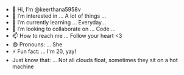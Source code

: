 - 👋 Hi, I’m @keerthana5958v      
- 👀 I’m interested in ... A lot of things ...       
- 🌱 I’m currently learning ... Everyday...        
- 💞️ I’m looking to collaborate on ... Code ...           
- 📫 How to reach me ... Follow your heart <3             
- 😄 Pronouns: ... She    
- ⚡ Fun fact: ... I'm 20, yay!          
- Just know that: ... Not all clouds float, sometimes they sit on a hot machine    
  
<!--- 
keerthana5958v/keerthana5958v is a ✨ special ✨ repository because its `README.md` (this file) appears on your GitHub profile.
You can click the Preview link to take a look at your changes.
--->
